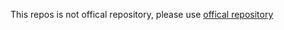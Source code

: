 This repos is not offical repository, please use [offical repository](https://github.com/nhorman/dropwatch)
